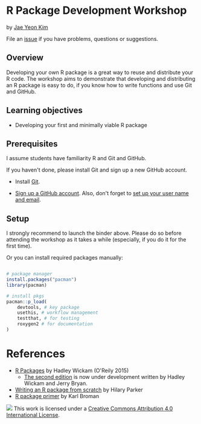 
# R Package Development Workshop

by [Jae Yeon Kim](https://jaeyk.github.io/)

File an [issue](https://github.com/dlab-berkeley/R-package-development/issues) if you have problems, questions or suggestions.

## Overview

Developing your own R package is a great way to reuse and distribute your R code. The workshop aims to demonstrate that developing and distributing an R package is easy to do, if you know how to write functions and use Git and GitHub.

## Learning objectives

- Developing your first and minimally viable R package

## Prerequisites

I assume students have familiarity R and Git and GitHub.

If you haven't done, please install Git and sign up a new GitHub account.

- Install [Git](https://git-scm.com/book/en/v2/Getting-Started-Installing-Git).

- [Sign up a GitHub account](https://docs.github.com/en/github/getting-started-with-github/signing-up-for-a-new-github-account). Also, don't forget to [set up your user name and email](https://kbroman.org/github_tutorial/pages/first_time.html).


## Setup

I strongly recommend to launch the binder above. Please do so before attending the workshop as it takes a while (especially, if you do it for the first time).

Or you can install required packages manually:

```r

# package manager
install.packages("pacman")
library(pacman)

# install pkgs
pacman::p_load(
    devtools, # key package 
    usethis, # workflow management 
    testthat, # for testing 
    roxygen2 # for documentation 
)

```

# References
- [R Packages](http://r-pkgs.had.co.nz/) by Hadley Wickam (O'Reily 2015)
  - [The second edition](https://r-pkgs.org/) is now under development written by Hadley Wickam and Jerry Bryan.
- [Writing an R package from scratch](https://hilaryparker.com/2014/04/29/writing-an-r-package-from-scratch/) by Hilary Parker
- [R package primer](https://kbroman.org/pkg_primer/) by Karl Broman

![](https://i.creativecommons.org/l/by/4.0/88x31.png) This work is licensed under a [Creative Commons Attribution 4.0 International License](https://creativecommons.org/licenses/by/4.0/).
